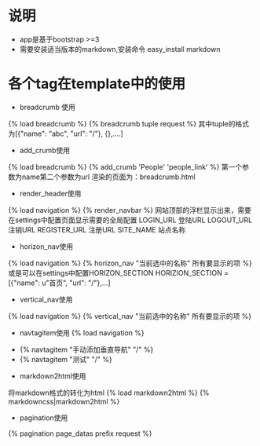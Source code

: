 # 说明
* app是基于bootstrap >=3
* 需要安装适当版本的markdown,安装命令 easy_install markdown

# 各个tag在template中的使用
* breadcrumb 使用

{% load breadcrumb %}
{% breadcrumb tuple request %}
其中tuple的格式为[{"name": "abc", "url": "/"}, {},....]


* add_crumb使用

{% load breadcrumb %}
{% add_crumb 'People' 'people_link' %}
第一个参数为name第二个参数为url
渲染的页面为：breadcrumb.html


* render_header使用

{% load navigation %}
{% render_navbar %}
网站顶部的浮栏显示出来，需要在settings中配置页面显示需要的全局配置
LOGIN_URL  登陆URL
LOGOUT_URL  注销URL
REGISTER_URL  注册URL
SITE_NAME  站点名称

* horizon_nav使用

{% load navigation %}
{% horizon_nav "当前选中的名称" 所有要显示的项  %}
或是可以在settings中配置HORIZON_SECTION
HORIZION_SECTION = [{"name": u"首页", "url": "/"},...]


* vertical_nav使用

{% load navigation %}
{% vertical_nav "当前选中的名称" 所有要显示的项  %}


* navtagitem使用
{% load navigation %}
<ul class="nav nav-pills nav-stacked">
	<li> {% navtagitem "手动添加垂直导航" "/" %}</li>
	<li>{% navtagitem "测试" "/" %}</li>
</ul>


* markdown2html使用

将markdown格式的转化为html
{% load markdown2html %}
{% markdowncss|markdown2html %}


* pagination使用

{% pagination page_datas prefix request %}

